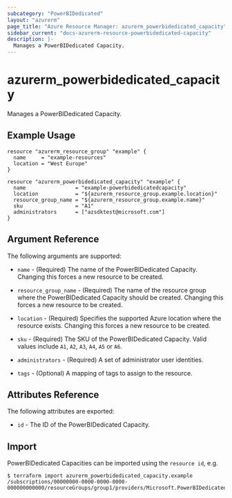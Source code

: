 ```yaml
---
subcategory: "PowerBIDedicated"
layout: "azurerm"
page_title: "Azure Resource Manager: azurerm_powerbidedicated_capacity"
sidebar_current: "docs-azurerm-resource-powerbidedicated-capacity"
description: |-
  Manages a PowerBIDedicated Capacity.
---
```


# azurerm_powerbidedicated_capacity

Manages a PowerBIDedicated Capacity.

## Example Usage

```hcl
resource "azurerm_resource_group" "example" {
  name     = "example-resources"
  location = "West Europe"
}

resource "azurerm_powerbidedicated_capacity" "example" {
  name                = "example-powerbidedicatedcapacity"
  location            = "${azurerm_resource_group.example.location}"
  resource_group_name = "${azurerm_resource_group.example.name}"
  sku                 = "A1"
  administrators      = ["azsdktest@microsoft.com"]
}
```

## Argument Reference

The following arguments are supported:

* `name` - (Required) The name of the PowerBIDedicated Capacity. Changing this forces a new resource to be created.

* `resource_group_name` - (Required) The name of the resource group where the PowerBIDedicated Capacity should be created. Changing this forces a new resource to be created.

* `location` - (Required) Specifies the supported Azure location where the resource exists. Changing this forces a new resource to be created.

* `sku` - (Required) The SKU of the PowerBIDedicated Capacity. Valid values include `A1`, `A2`, `A3`, `A4`, `A5` or `A6`.

* `administrators` - (Required) A set of administrator user identities.

* `tags` - (Optional) A mapping of tags to assign to the resource.

## Attributes Reference

The following attributes are exported:

* `id` - The ID of the PowerBIDedicated Capacity.

## Import

PowerBIDedicated Capacities can be imported using the `resource id`, e.g.

```shell
$ terraform import azurerm_powerbidedicated_capacity.example /subscriptions/00000000-0000-0000-0000-000000000000/resourceGroups/group1/providers/Microsoft.PowerBIDedicated/capacities/capacity1
```
